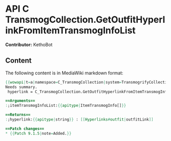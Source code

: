 # API C TransmogCollection.GetOutfitHyperlinkFromItemTransmogInfoList

**Contributor:** KethoBot

## Content

The following content is in MediaWiki markdown format:

```mediawiki
{{wowapi|t=a|namespace=C_TransmogCollection|system=TransmogrifyCollection}}
Needs summary.
 hyperlink = C_TransmogCollection.GetOutfitHyperlinkFromItemTransmogInfoList(itemTransmogInfoList)

==Arguments==
:;itemTransmogInfoList:{{apitype|ItemTransmogInfo[]}}

==Returns==
:;hyperlink:{{apitype|string}} : [[Hyperlinks#outfit|outfitLink]]

==Patch changes==
* {{Patch 9.1.5|note=Added.}}
```